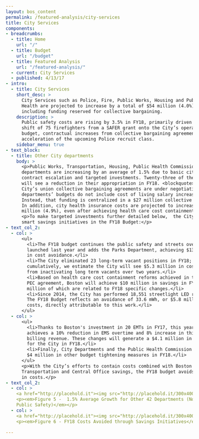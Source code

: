 ```yaml
---
layout: bos_content
permalink: /featured-analysis/city-services
title: City Services
components:
- breadcrumbs:
  - title: Home
    url: "/"
  - title: Budget
    url: "/budget"
  - title: Featured Analysis
    url: "/featured-analysis/"
  - current: City Services
  - published: 4/13/17
- intro:
  - title: City Services
    short_desc: >
      City Services such as Police, Fire, Public Works, Housing and Public 
      Health are projected to increase by a total of $54 million (4.0%), 
      including funding reserved for collective bargaining.
    description: >
      Public safety costs are rising by 3.5% in FY18, primarily driven by the 
      shift of 75 firefighters from a SAFER grant onto the City’s operating 
      budget, contractual increases from collective bargaining agreements, and 
      acceleration of the upcoming Police recruit class. 
    sidebar_menu: true
- text_block:
  - title: Other City departments
    body: >
      <p>Public Works, Transportation, Housing, Public Health Commission and 38 other 
      departments are increasing by an average of 1.5% due to basic city services 
      contract escalation and targeted investments. Twenty-three of these departments 
      will see a reduction in their appropriation in FY18. <blockquote>Because almost all of the 
      City’s union collective bargaining agreements are under negotiation, most 
      departments’ budgets do not include cost of living salary increases for employees. 
      Instead, that funding is centralized in a $27 million collective bargaining reserve.</blockquote>
      In addition, city health insurance costs are projected to increase by $10.6 
      million (4.9%), even after achieving health care cost containment savings.</p>
      <p>To make targeted investments further detailed below,  the City is pursuing 
      smart savings initiatives in the FY18 Budget:</p>
- text_col_2:
  - col: >
      <ul>
        <li>The FY18 budget continues the public safety and streets overtime reforms 
        launched last year and adds the Parks Department, achieving $13.2 million 
        in cost avoidance.</li>
        <li>The City eliminated 23 long-term vacant positions in FY18; 
        cumulatively, we estimate the City will see $5.3 million in costs avoided 
        from inactivating long term vacants over two years.</li>
        <li>Based on health care cost containment reforms achieved in the 2015 
        PEC agreement, Boston will achieve $10 million in savings in FY18, $2.6 
        million of which are related to FY18 specific changes.</li>
        <li>Since 2014, the City has performed 18,551 streetlight LED retrofits. 
        The FY18 Budget reflects an avoidance of 33.6 mWh, or $5.8 million in energy 
        costs, directly attributable to this work.</li> 
      </ul>
  - col: >
      <ul>
        <li>Thanks to Boston's investment in 20 EMTs in FY17, this year’s budget 
        achieves a 10% reduction in EMS overtime and 8% increase in third party 
        billing revenue. These changes will generate a $4.1 million in net savings 
        for the City in FY18.</li>
        <li>Finally, City Departments and the Public Health Commission include a combined 
        $4 million in other budget tightening measures in FY18.</li> 
      </ul>
      <p>With the City’s efforts to contain costs combined with Boston Public Schools’ 
      Transportation and Central Office savings, the FY18 budget avoids $60 million 
      in costs.</p>
- text_col_2:
  - col: >
    <a href="http://placehold.it"><img src="http://placehold.it/300x400"></a>
    <p><em>Figure 5 -  1.5% Average Growth for Other 42 Departments (Not Education or 
    Public Safety)</em></p>
  - col: >
    <a href="http://placehold.it"><img src="http://placehold.it/300x400"></a>
    <p><em>Figure 6 - FY18 Costs Avoided through Savings Initiatives</em></p>
  
---
```


